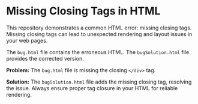 # Missing Closing Tags in HTML

This repository demonstrates a common HTML error: missing closing tags.  Missing closing tags can lead to unexpected rendering and layout issues in your web pages.

The `bug.html` file contains the erroneous HTML. The `bugSolution.html` file provides the corrected version.

**Problem:** The `bug.html` file is missing the closing `</div>` tag.

**Solution:** The `bugSolution.html` file adds the missing closing tag, resolving the issue.  Always ensure proper tag closure in your HTML for reliable rendering.
